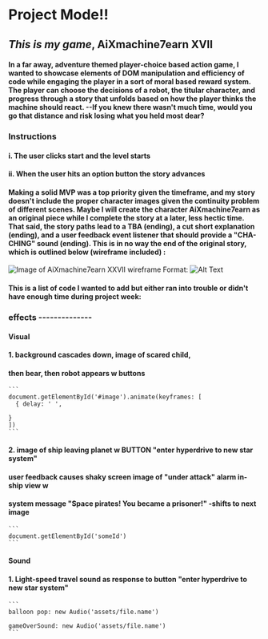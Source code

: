 # Project Mode!!

## *This is my game*, **AiXmachine7earn XVII**

#### In a far away, adventure themed player-choice based action game, I wanted to showcase elements of DOM manipulation and efficiency of code while engaging the player in a sort of moral based reward system. The player can choose the decisions of a robot, the titular character, and progress through a story that unfolds based on how the player thinks the machine should react. --If you knew there wasn't much time, would you go that distance and risk losing what you held most dear? 

### **Instructions**
#### i. The user clicks start and the level starts
#### ii. When the user hits an option button the story advances

#### Making a solid MVP was a top priority given the timeframe, and my story doesn't include the proper character images given the continuity problem of different scenes. Maybe I will create the character **AiXmachine7earn** as an original piece while I complete the story at a later, less hectic time. That said, the story paths lead to a TBA (ending), a cut short explanation (ending), and a user feedback event listener that should provide a "CHA-CHING" sound (ending). This is in no way the end of the original story, which is outlined below (wireframe included) :

![Image of AiXmachine7earn XXVII wireframe](https://octodex.github.com/assets/aixmachine.jpeg) 
Format: ![Alt Text](url)










#### This is a list of code I wanted to add but either ran into trouble or didn't have enough time during project week:
 
### **effects** --------------  
 
####   **Visual**
#### 1. background cascades down, image of scared child, 
#### then bear, then robot appears w buttons 
   
    ```
    document.getElementById('#image').animate(keyframes: [
      { delay: ' ',
        
    }
    ])
    ```

#### 2. image of ship leaving planet w BUTTON "enter hyperdrive to new star system"
#### user feedback causes shaky screen image of "under attack" alarm in-ship view w 
#### system message "Space pirates! You became a prisoner!" -shifts to next image   
    ```
    document.getElementById('someId')
    ```

####  **Sound**
####  1. Light-speed travel sound as response to button "enter hyperdrive to new star system" 
      
    ```
    balloon pop: new Audio('assets/file.name')
  
    gameOverSound: new Audio('assets/file.name')
    ```
